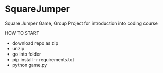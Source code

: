 # SquareJumper
Square Jumper Game, Group Project for introduction into coding course


HOW TO START

- download repo as zip
- unzip
- go into folder
- pip install -r requirements.txt
- python game.py
